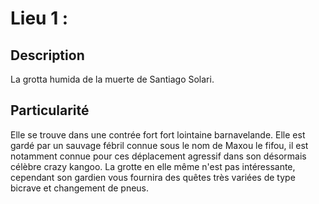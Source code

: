 # Lieu 1 :
## Description

La grotta humida de la muerte de Santiago Solari.

## Particularité

Elle se trouve dans une contrée fort fort lointaine barnavelande.
Elle est gardé par un sauvage fébril connue sous le nom de Maxou le fifou, il est notamment connue pour ces déplacement agressif dans son désormais célèbre crazy kangoo.
La grotte en elle même n'est pas intéressante, cependant son gardien vous fournira des quêtes très variées de type bicrave et changement de pneus.
